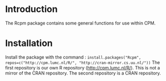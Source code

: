 # Introduction

The Rcpm package contains some general functions for use within CPM.

# Installation

Install the package with the command : 
`install.packages("Rcpm", repos=c("http://cpm.lumc.nl/R/", "http://cran-mirror.cs.uu.nl/"))`
The first repository is our own R repository (http://cpm.lumc.nl/R/). This is not a mirror of the CRAN repository. The second repository is a CRAN repository.